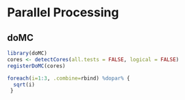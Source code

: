 # Parallel Processing
## doMC
```r
library(doMC)
cores <- detectCores(all.tests = FALSE, logical = FALSE)
registerDoMC(cores)

foreach(i=1:3, .combine=rbind) %dopar% {
  sqrt(i)
 }
```
